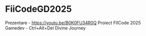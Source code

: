 # FiiCodeGD2025
 Prezentare - https://youtu.be/B0K0FU34R0Q
 Proiect FIICode 2025 Gamedev - Ctrl+Alt+Del
 Divine Journey
